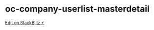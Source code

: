# oc-company-userlist-masterdetail

[Edit on StackBlitz ⚡️](https://stackblitz.com/edit/oc-company-userlist-masterdetail)